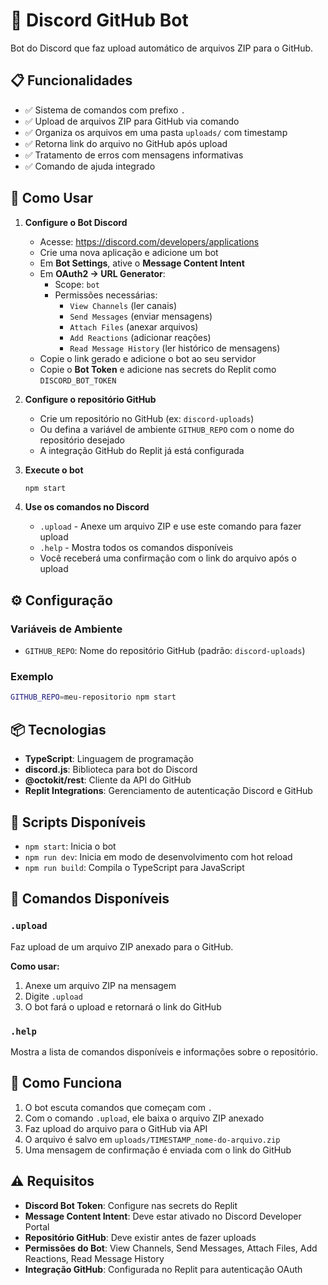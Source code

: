 # 🤖 Discord GitHub Bot

Bot do Discord que faz upload automático de arquivos ZIP para o GitHub.

## 📋 Funcionalidades

- ✅ Sistema de comandos com prefixo `.`
- ✅ Upload de arquivos ZIP para GitHub via comando
- ✅ Organiza os arquivos em uma pasta `uploads/` com timestamp
- ✅ Retorna link do arquivo no GitHub após upload
- ✅ Tratamento de erros com mensagens informativas
- ✅ Comando de ajuda integrado

## 🚀 Como Usar

1. **Configure o Bot Discord**
   - Acesse: https://discord.com/developers/applications
   - Crie uma nova aplicação e adicione um bot
   - Em **Bot Settings**, ative o **Message Content Intent**
   - Em **OAuth2 → URL Generator**:
     - Scope: `bot`
     - Permissões necessárias:
       - `View Channels` (ler canais)
       - `Send Messages` (enviar mensagens)
       - `Attach Files` (anexar arquivos)
       - `Add Reactions` (adicionar reações)
       - `Read Message History` (ler histórico de mensagens)
   - Copie o link gerado e adicione o bot ao seu servidor
   - Copie o **Bot Token** e adicione nas secrets do Replit como `DISCORD_BOT_TOKEN`

2. **Configure o repositório GitHub**
   - Crie um repositório no GitHub (ex: `discord-uploads`)
   - Ou defina a variável de ambiente `GITHUB_REPO` com o nome do repositório desejado
   - A integração GitHub do Replit já está configurada

3. **Execute o bot**
   ```bash
   npm start
   ```

4. **Use os comandos no Discord**
   - `.upload` - Anexe um arquivo ZIP e use este comando para fazer upload
   - `.help` - Mostra todos os comandos disponíveis
   - Você receberá uma confirmação com o link do arquivo após o upload

## ⚙️ Configuração

### Variáveis de Ambiente

- `GITHUB_REPO`: Nome do repositório GitHub (padrão: `discord-uploads`)

### Exemplo

```bash
GITHUB_REPO=meu-repositorio npm start
```

## 📦 Tecnologias

- **TypeScript**: Linguagem de programação
- **discord.js**: Biblioteca para bot do Discord
- **@octokit/rest**: Cliente da API do GitHub
- **Replit Integrations**: Gerenciamento de autenticação Discord e GitHub

## 🔧 Scripts Disponíveis

- `npm start`: Inicia o bot
- `npm run dev`: Inicia em modo de desenvolvimento com hot reload
- `npm run build`: Compila o TypeScript para JavaScript

## 📝 Comandos Disponíveis

### `.upload`
Faz upload de um arquivo ZIP anexado para o GitHub.

**Como usar:**
1. Anexe um arquivo ZIP na mensagem
2. Digite `.upload`
3. O bot fará o upload e retornará o link do GitHub

### `.help`
Mostra a lista de comandos disponíveis e informações sobre o repositório.

## 🔄 Como Funciona

1. O bot escuta comandos que começam com `.`
2. Com o comando `.upload`, ele baixa o arquivo ZIP anexado
3. Faz upload do arquivo para o GitHub via API
4. O arquivo é salvo em `uploads/TIMESTAMP_nome-do-arquivo.zip`
5. Uma mensagem de confirmação é enviada com o link do GitHub

## ⚠️ Requisitos

- **Discord Bot Token**: Configure nas secrets do Replit
- **Message Content Intent**: Deve estar ativado no Discord Developer Portal
- **Repositório GitHub**: Deve existir antes de fazer uploads
- **Permissões do Bot**: View Channels, Send Messages, Attach Files, Add Reactions, Read Message History
- **Integração GitHub**: Configurada no Replit para autenticação OAuth
